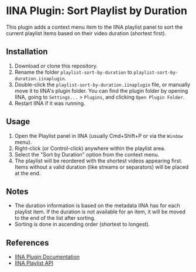 # IINA Plugin: Sort Playlist by Duration

This plugin adds a context menu item to the IINA playlist panel to sort the current playlist items based on their video duration (shortest first).

## Installation

1. Download or clone this repository.
2. Rename the folder `playlist-sort-by-duration` to `playlist-sort-by-duration.iinaplugin`.
3. Double-click the `playlist-sort-by-duration.iinaplugin` file, or manually move it to IINA's plugin folder. You can find the plugin folder by opening IINA, going to `Settings...` > `Plugins`, and clicking `Open Plugin Folder`.
4. Restart IINA if it was running.

## Usage

1. Open the Playlist panel in IINA (usually Cmd+Shift+P or via the `Window` menu).
2. Right-click (or Control-click) anywhere within the playlist area.
3. Select the "Sort by Duration" option from the context menu.
4. The playlist will be reordered with the shortest videos appearing first. Items without a valid duration (like streams or separators) will be placed at the end.

## Notes

* The duration information is based on the metadata IINA has for each playlist item. If the duration is not available for an item, it will be moved to the end of the list after sorting.
* Sorting is done in ascending order (shortest to longest).

## References

* [IINA Plugin Documentation](https://docs.iina.io/)
* [IINA Playlist API](https://docs.iina.io/api/playlist.html)
